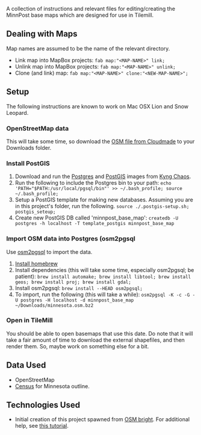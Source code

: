 A collection of instructions and relevant files for editing/creating the MinnPost base
maps which are designed for use in Tilemill.

## Dealing with Maps

Map names are assumed to be the name of the relevant directory.

 - Link map into MapBox projects: ```fab map:"<MAP-NAME>" link;```
 - Unlink map into MapBox projects: ```fab map:"<MAP-NAME>" unlink;```
 - Clone (and link) map: ```fab map:"<MAP-NAME>" clone:"<NEW-MAP-NAME>";```

## Setup

The following instructions are known to work on Mac OSX Lion and Snow Leopard.

### OpenStreetMap data

This will take some time, so download the [OSM file from Cloudmade](http://downloads.cloudmade.com/americas/northern_america/united_states/minnesota/minnesota.osm.bz2) to your Downloads folder.

### Install PostGIS

1.  Download and run the [Postgres](http://www.kyngchaos.com/files/software/postgresql/PostgreSQL-9.1.2-1.dmg) and [PostGIS](http://www.kyngchaos.com/files/software/postgresql/PostGIS-1.5.3-2.dmg) images from [Kyng Chaos](http://www.kyngchaos.com/software/postgres).
2.  Run the following to include the Postgres bin to your path: ```echo 'PATH="$PATH:/usr/local/pgsql/bin"' >> ~/.bash_profile; source ~/.bash_profile;```
3.  Setup a PostGIS template for making new databases.  Assuming you are in this project's folder, run the following.  ```source ./.postgis-setup.sh; postgis_seteup;```
4.  Create new PostGIS DB called 'minnpost_base_map':  ```createdb -U postgres -h localhost -T template_postgis minnpost_base_map```

### Import OSM data into Postgres (osm2pgsql

Use [osm2pgsql](https://wiki.openstreetmap.org/wiki/Osm2pgsql#Mac_OS_X) to import the data.

1.  [Install homebrew](https://github.com/mxcl/homebrew/wiki/installation)
2.  Install dependencies (this will take some time, especially osm2pgsql; be patient): ```brew install automake; brew install libtool; brew install geos; brew install proj; brew install gdal;```
3.  Install osm2pgsql: ```brew install --HEAD osm2pgsql;```
4.  To import, run the following (this will take a while): ```osm2pgsql -K -c -G -U postgres -H localhost -d minnpost_base_map ~/Downloads/minnesota.osm.bz2```

### Open in TileMill

You should be able to open basemaps that use this date.  Do note that it will take a fair amount of time
to download the external shapefiles, and then render them.  So, maybe work on something else for a bit.

## Data Used

 - OpenStreetMap
 - [Census](http://www.census.gov/geo/www/cob/st2000.html) for Minnesota outline.
 
## Technologies Used

 - Initial creation of this project spawned from [OSM bright](https://github.com/mapbox/osm-bright).  For additional help, see [this tutorial](http://mapbox.com/tilemill/docs/guides/osm-bright-mac-quickstart/).